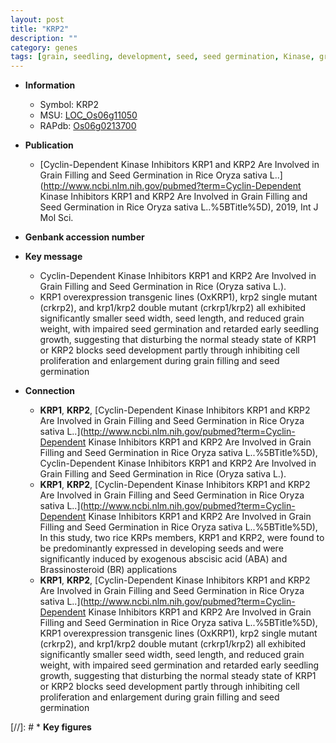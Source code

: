 ```yaml
---
layout: post
title: "KRP2"
description: ""
category: genes
tags: [grain, seedling, development, seed, seed germination, Kinase, grain filling, seed development, cell proliferation, grain weight, kinase, seedling growth, seed length]
---
```


* **Information**  
    + Symbol: KRP2  
    + MSU: [LOC_Os06g11050](http://rice.plantbiology.msu.edu/cgi-bin/ORF_infopage.cgi?orf=LOC_Os06g11050)  
    + RAPdb: [Os06g0213700](http://rapdb.dna.affrc.go.jp/viewer/gbrowse_details/irgsp1?name=Os06g0213700)  

* **Publication**  
    + [Cyclin-Dependent Kinase Inhibitors KRP1 and KRP2 Are Involved in Grain Filling and Seed Germination in Rice Oryza sativa L..](http://www.ncbi.nlm.nih.gov/pubmed?term=Cyclin-Dependent Kinase Inhibitors KRP1 and KRP2 Are Involved in Grain Filling and Seed Germination in Rice Oryza sativa L..%5BTitle%5D), 2019, Int J Mol Sci.

* **Genbank accession number**  

* **Key message**  
    + Cyclin-Dependent Kinase Inhibitors KRP1 and KRP2 Are Involved in Grain Filling and Seed Germination in Rice (Oryza sativa L.).
    + KRP1 overexpression transgenic lines (OxKRP1), krp2 single mutant (crkrp2), and krp1/krp2 double mutant (crkrp1/krp2) all exhibited significantly smaller seed width, seed length, and reduced grain weight, with impaired seed germination and retarded early seedling growth, suggesting that disturbing the normal steady state of KRP1 or KRP2 blocks seed development partly through inhibiting cell proliferation and enlargement during grain filling and seed germination

* **Connection**  
    + __KRP1__, __KRP2__, [Cyclin-Dependent Kinase Inhibitors KRP1 and KRP2 Are Involved in Grain Filling and Seed Germination in Rice Oryza sativa L..](http://www.ncbi.nlm.nih.gov/pubmed?term=Cyclin-Dependent Kinase Inhibitors KRP1 and KRP2 Are Involved in Grain Filling and Seed Germination in Rice Oryza sativa L..%5BTitle%5D), Cyclin-Dependent Kinase Inhibitors KRP1 and KRP2 Are Involved in Grain Filling and Seed Germination in Rice (Oryza sativa L.).
    + __KRP1__, __KRP2__, [Cyclin-Dependent Kinase Inhibitors KRP1 and KRP2 Are Involved in Grain Filling and Seed Germination in Rice Oryza sativa L..](http://www.ncbi.nlm.nih.gov/pubmed?term=Cyclin-Dependent Kinase Inhibitors KRP1 and KRP2 Are Involved in Grain Filling and Seed Germination in Rice Oryza sativa L..%5BTitle%5D),  In this study, two rice KRPs members, KRP1 and KRP2, were found to be predominantly expressed in developing seeds and were significantly induced by exogenous abscisic acid (ABA) and Brassinosteroid (BR) applications
    + __KRP1__, __KRP2__, [Cyclin-Dependent Kinase Inhibitors KRP1 and KRP2 Are Involved in Grain Filling and Seed Germination in Rice Oryza sativa L..](http://www.ncbi.nlm.nih.gov/pubmed?term=Cyclin-Dependent Kinase Inhibitors KRP1 and KRP2 Are Involved in Grain Filling and Seed Germination in Rice Oryza sativa L..%5BTitle%5D),  KRP1 overexpression transgenic lines (OxKRP1), krp2 single mutant (crkrp2), and krp1/krp2 double mutant (crkrp1/krp2) all exhibited significantly smaller seed width, seed length, and reduced grain weight, with impaired seed germination and retarded early seedling growth, suggesting that disturbing the normal steady state of KRP1 or KRP2 blocks seed development partly through inhibiting cell proliferation and enlargement during grain filling and seed germination

[//]: # * **Key figures**  



